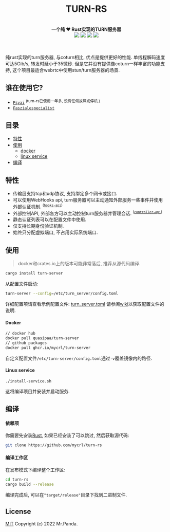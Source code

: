 <!--lint disable no-literal-urls-->
<div align="center">
  <h1>TURN-RS</h1>
</div>
<br/>
<div align="center">
  <strong>一个纯 ❤️ Rust实现的TURN服务器</strong>
</div>
<div align="center">
  <img src="https://img.shields.io/github/actions/workflow/status/mycrl/turn-rs/tests.yml?branch=main"/>
  <img src="https://img.shields.io/github/license/mycrl/turn-rs"/>
  <img src="https://img.shields.io/github/issues/mycrl/turn-rs"/>
  <img src="https://img.shields.io/github/stars/mycrl/turn-rs"/>
</div>
<br/>
<br/>

纯rust实现的turn服务器, 与coturn相比, 优点是提供更好的性能. 单线程解码速度可达5Gib/s, 转发时延小于35微秒. 但是它并没有提供像coturn一样丰富的功能支持, 这个项目最适合webrtc中使用stun/turn服务器的场景. 


## 谁在使用它?

* [`Psyai`](https://psyai.com) <sup>(turn-rs已使用一年多, 没有任何故障或停机.)</sup>
* [`Faszialespecialist`](https://faszialespecialist.com/)


## 目录

* [特性](#特性)
* [使用](#使用)
  * [docker](#docker)  
  * [linux service](#linux-service)
* [编译](#编译)


## 特性

- 传输层支持tcp和udp协议, 支持绑定多个网卡或接口. 
- 可以使用WebHooks api, turn服务器可以主动通知外部服务一些事件并使用外部认证机制.  <sup>([`hooks-api`])</sup>
- 外部控制API, 外部各方可以主动控制turn服务器并管理会话. <sup>([`controller-api`])</sup>
- 静态认证列表可以在配置文件中使用. 
- 仅支持长期身份验证机制. 
- 始终只分配虚拟端口, 不占用实际系统端口. 

[`controller-api`]: https://github.com/mycrl/turn-rs/wiki/Controller-API-Reference
[`hooks-api`]: https://github.com/mycrl/turn-rs/wiki/Hooks-API-Reference


## 使用

> docker和crates.io上的版本可能非常落后,  推荐从源代码编译.

```bash
cargo install turn-server
```

从配置文件启动:

```bash
turn-server --config=/etc/turn_server/config.toml
```

详细配置项请查看示例配置文件: [turn_server.toml](./turn_server.toml)
请参阅[wiki](https://github.com/mycrl/turn-rs/wiki/Configuration)以获取配置文件的说明. 


#### Docker

```bash
// docker hub
docker pull quasipaa/turn-server
// github packages
docker pull ghcr.io/mycrl/turn-server
```
自定义配置文件`/etc/turn-server/config.toml`通过`-v`覆盖镜像内的路径.

#### Linux service

```
./install-service.sh
```

这将编译项目并安装并启动服务.


## 编译

#### 依赖项

你需要先安装[Rust](https://www.rust-lang.org/tools/install),  如果已经安装了可以跳过,  然后获取源代码:

```bash
git clone https://github.com/mycrl/turn-rs
```

#### 编译工作区

在发布模式下编译整个工作区:

```bash
cd turn-rs
cargo build --release
```

编译完成后,  可以在`"target/release"`目录下找到二进制文件.


## License

[MIT](./LICENSE)
Copyright (c) 2022 Mr.Panda.
